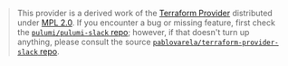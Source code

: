 > This provider is a derived work of the [Terraform Provider](https://github.com/pablovarela/terraform-provider-slack)
> distributed under [MPL 2.0](https://www.mozilla.org/en-US/MPL/2.0/). If you encounter a bug or missing feature,
> first check the [`pulumi/pulumi-slack` repo](https://github.com/pulumi/pulumi-slack/issues); however, if that doesn't turn up anything,
> please consult the source [`pablovarela/terraform-provider-slack` repo](https://github.com/pablovarela/terraform-provider-slack/issues).